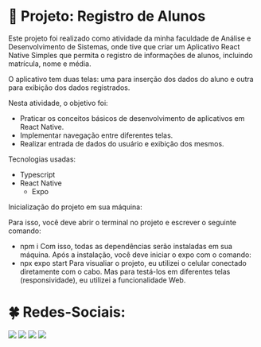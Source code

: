 # :star2: Projeto: Registro de Alunos

Este projeto foi realizado como atividade da minha faculdade de Análise e Desenvolvimento de Sistemas, onde tive que criar um Aplicativo React Native Simples que permita o registro de informações 
de alunos, incluindo matrícula, nome e média.

O aplicativo tem duas telas: uma para inserção dos dados do aluno e outra para exibição dos dados registrados.

Nesta atividade, o objetivo foi:
+ Praticar os conceitos básicos de desenvolvimento de aplicativos em React Native.
+ Implementar navegação entre diferentes telas.
+ Realizar entrada de dados do usuário e exibição dos mesmos.

Tecnologias usadas:
+ Typescript
+ React Native
  + Expo

Inicialização do projeto em sua máquina:

Para isso, você deve abrir o terminal no projeto e escrever o seguinte comando:

- npm i
Com isso, todas as dependências serão instaladas em sua máquina. Após a instalação, você deve iniciar o expo com o comando:
- npx expo start
Para visualiar o projeto, eu utilizei o celular conectado diretamente com o cabo. Mas para testá-los em diferentes telas (responsividade), eu utilizei a funcionalidade
Web.

# :four_leaf_clover: Redes-Sociais:
  <a href="https://instagram.com/m.guiof01" target="_blank"><img src="https://img.shields.io/badge/-Instagram-%23E4405F?style=for-the-badge&logo=instagram&logoColor=white" target="_blank"></a>
 	<a href="https://www.twitch.tv/abismofps" target="_blank"><img src="https://img.shields.io/badge/Twitch-9146FF?style=for-the-badge&logo=twitch&logoColor=white" target="_blank"></a>
  <a href="https://discord.gg/5JB8ADqbAH" target="_blank"><img src="https://img.shields.io/badge/Discord-7289DA?style=for-the-badge&logo=discord&logoColor=white" target="_blank"></a> 
  <a href="https://www.linkedin.com/in/guilherme-onizio-b71814268/" target="_blank"><img src="https://img.shields.io/badge/-LinkedIn-%230077B5?style=for-the-badge&logo=linkedin&logoColor=white" target="_blank"></a> 



